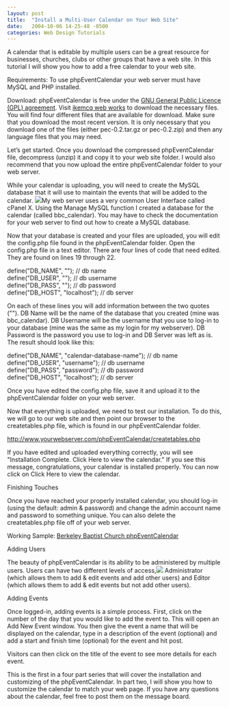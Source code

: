 ```yaml
---
layout: post
title:  "Install a Multi-User Calendar on Your Web Site"
date:   2004-10-06 14-25-48 -0500
categories: Web Design Tutorials
---
```


A calendar that is editable by multiple users can be a great resource for businesses, churches, clubs or other groups that have a web site. In this tutorial I will show you how to add a free calendar to your web site.

Requirements: To use phpEventCalendar your web server must have MySQL and PHP installed.

Download: phpEventCalendar is free under the [GNU General Public Licence (GPL) agreement][1]. Visit [ikemcq web works][2] to download the necessary files. You will find four different files that are available for download. Make sure that you download the most recent version. It is only necessary that you download one of the files (either pec-0.2.tar.gz or pec-0.2.zip) and then any language files that you may need.

Let’s get started. Once you download the compressed phpEventCalendar file, decompress (unzip) it and copy it to your web site folder. I would also recommend that you now upload the entire phpEventCalendar folder to your web server.

While your calendar is uploading, you will need to create the MySQL database that it will use to maintain the events that will be added to the calendar. ![][3]My web server uses a very common User Interface called cPanel X. Using the Manage MySQL function I created a database for the calendar (called bbc_calendar). You may have to check the documentation for your web server to find out how to create a MySQL database.

Now that your database is created and your files are uploaded, you will edit the config.php file found in the phpEventCalendar folder. Open the config.php file in a text editor. There are four lines of code that need edited. They are found on lines 19 through 22.

define("DB_NAME", ""); // db name  
define("DB_USER", ""); // db username  
define("DB_PASS", ""); // db password  
define("DB_HOST", "localhost"); // db server

On each of these lines you will add information between the two quotes (""). DB Name will be the name of the database that you created (mine was bbc_calendar). DB Username will be the username that you use to log-in to your database (mine was the same as my login for my webserver). DB Password is the password you use to log-in and DB Server was left as is. The result should look like this:

define("DB_NAME", "calendar-database-name"); // db name  
define("DB_USER", "username"); // db username  
define("DB_PASS", "password"); // db password  
define("DB_HOST", "localhost"); // db server

Once you have edited the config.php file, save it and upload it to the phpEventCalendar folder on your web server.

Now that everything is uploaded, we need to test our installation. To do this, we will go to our web site and then point our browser to the createtables.php file, which is found in our phpEventCalendar folder.

http://www.yourwebserver.com/phpEventCalendar/createtables.php

If you have edited and uploaded everything correctly, you will see "Installation Complete. Click Here to view the calendar." If you see this message, congratulations, your calendar is installed properly. You can now click on Click Here to view the calendar.

Finishing Touches

Once you have reached your properly installed calendar, you should log-in (using the default: admin & password) and change the admin account name and password to something unique. You can also delete the createtables.php file off of your web server.

Working Sample: [Berkeley Baptist Church phpEventCalendar][4]

Adding Users

The beauty of phpEventCalendar is its ability to be administered by multiple users. Users can have two different levels of access,![][5] Administrator (which allows them to add & edit events and add other users) and Editor (which allows them to add & edit events but not add other users).

Adding Events

Once logged-in, adding events is a simple process. First, click on the number of the day that you would like to add the event to. This will open an Add New Event window. You then give the event a name that will be displayed on the calendar, type in a description of the event (optional) and add a start and finish time (optional) for the event and hit post.

Visitors can then click on the title of the event to see more details for each event.

This is the first in a four part series that will cover the installation and customizing of the phpEventCalendar. In part two, I will show you how to customize the calendar to match your web page. If you have any questions about the calendar, feel free to post them on the message board.

 [1]: http://www.gnu.org/copyleft/gpl.html
 [2]: http://www.ikemcg.com/scripts/pec/downloads.html
 [3]: http://gbradhopkins.com/images/webdesign/phpEventCalendar/manage-mysql.gif
 [4]: http://www.berkeleybaptistwv.net/phpEventCalendar/index.php
 [5]: http://gbradhopkins.com/images/webdesign/phpEventCalendar/addnewevent-window.gif

